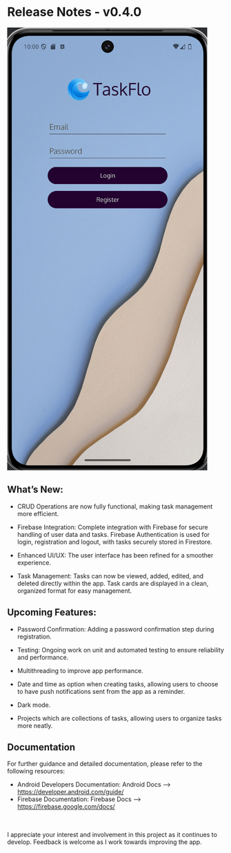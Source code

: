 # Release Notes - v0.4.0
![Menu-login](v0.2.0_Screenshot_Pixel8Pro/v0.2.0_Main_login_screen.png)

## What’s New:
- CRUD Operations are now fully functional, making task management more efficient.

- Firebase Integration: Complete integration with Firebase for secure handling of user data and tasks. Firebase Authentication is used for login, registration and logout, with tasks securely stored in Firestore.

- Enhanced UI/UX: The user interface has been refined for a smoother experience.

- Task Management: Tasks can now be viewed, added, edited, and deleted directly within the app. Task cards are displayed in a clean, organized format for easy management.

## Upcoming Features:
- Password Confirmation: Adding a password confirmation step during registration.
  
- Testing: Ongoing work on unit and automated testing to ensure reliability and performance.

- Multithreading to improve app performance.

- Date and time as option when creating tasks, allowing users to choose to have push notifications sent from the app as a reminder.

- Dark mode.

- Projects which are collections of tasks, allowing users to organize tasks more neatly.

## Documentation
For further guidance and detailed documentation, please refer to the following resources:<br />

- Android Developers Documentation: Android Docs --> https://developer.android.com/guide/
- Firebase Documentation: Firebase Docs --> https://firebase.google.com/docs/
<br />
<br />
I appreciate your interest and involvement in this project as it continues to develop. Feedback is welcome as I work towards improving the app.


